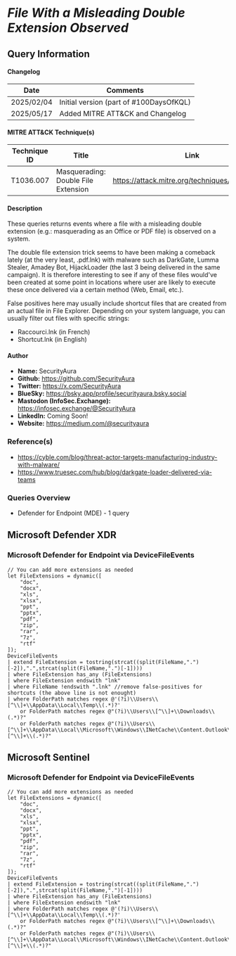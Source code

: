 # *File With a Misleading Double Extension Observed*

## Query Information

#### Changelog

| Date | Comments |
|---|---|
| 2025/02/04 | Initial version (part of #100DaysOfKQL) |
| 2025/05/17 | Added MITRE ATT&CK and Changelog |

#### MITRE ATT&CK Technique(s)

| Technique ID | Title    | Link    |
| ---  | --- | --- |
| T1036.007 | Masquerading: Double File Extension | https://attack.mitre.org/techniques/T1036/007/ |

#### Description

These queries returns events where a file with a misleading double extension (e.g.: masquerading as an Office or PDF file) is observed on a system.

The double file extension trick seems to have been making a comeback lately (at the very least, .pdf.lnk) with malware such as DarkGate, Lumma Stealer, Amadey Bot, HijackLoader (the last 3 being delivered in the same campaign). It is therefore interesting to see if any of these files would've been created at some point in locations where user are likely to execute these once delivered via a certain method (Web, Email, etc.).

False positives here may usually include shortcut files that are created from an actual file in File Explorer. Depending on your system language, you can usually filter out files with specific strings:

- Raccourci.lnk (in French)
- Shortcut.lnk (in English)

#### Author <Optional>
- **Name:** SecurityAura
- **Github:** https://github.com/SecurityAura
- **Twitter:** https://x.com/SecurityAura
- **BlueSky:** https://bsky.app/profile/securityaura.bsky.social
- **Mastodon (InfoSec.Exchange):** https://infosec.exchange/@SecurityAura
- **LinkedIn:** Coming Soon!
- **Website:** https://medium.com/@securityaura

### Reference(s)

- https://cyble.com/blog/threat-actor-targets-manufacturing-industry-with-malware/
- https://www.truesec.com/hub/blog/darkgate-loader-delivered-via-teams

### Queries Overview ###

- Defender for Endpoint (MDE) - 1 query

## Microsoft Defender XDR ##
### Microsoft Defender for Endpoint via DeviceFileEvents ###
```KQL
// You can add more extensions as needed
let FileExtensions = dynamic([
    "doc",
    "docx",
    "xls",
    "xlsx",
    "ppt",
    "pptx",
    "pdf",
    "zip",
    "rar",
    "7z",
    "rtf"
]);
DeviceFileEvents
| extend FileExtension = tostring(strcat((split(FileName,".")[-2]),".",strcat(split(FileName,".")[-1])))
| where FileExtension has_any (FileExtensions)
| where FileExtension endswith "lnk"
| where FileName !endswith ".lnk" //remove false-positives for shortcuts (the above line is not enought)
| where FolderPath matches regex @'(?i)\\Users\\[^\\]+\\AppData\\Local\\Temp\\(.*)?'
    or FolderPath matches regex @"(?i)\\Users\\[^\\]+\\Downloads\\(.*)?"
    or FolderPath matches regex @"(?i)\\Users\\[^\\]+\\AppData\\Local\\Microsoft\\Windows\\INetCache\\Content.Outlook\\[^\\]+\\(.*)?"
```
## Microsoft Sentinel ##
### Microsoft Defender for Endpoint via DeviceFileEvents ###
```KQL
// You can add more extensions as needed
let FileExtensions = dynamic([
    "doc",
    "docx",
    "xls",
    "xlsx",
    "ppt",
    "pptx",
    "pdf",
    "zip",
    "rar",
    "7z",
    "rtf"
]);
DeviceFileEvents
| extend FileExtension = tostring(strcat((split(FileName,".")[-2]),".",strcat(split(FileName,".")[-1])))
| where FileExtension has_any (FileExtensions)
| where FileExtension endswith "lnk"
| where FolderPath matches regex @'(?i)\\Users\\[^\\]+\\AppData\\Local\\Temp\\(.*)?'
    or FolderPath matches regex @"(?i)\\Users\\[^\\]+\\Downloads\\(.*)?"
    or FolderPath matches regex @"(?i)\\Users\\[^\\]+\\AppData\\Local\\Microsoft\\Windows\\INetCache\\Content.Outlook\\[^\\]+\\(.*)?"
```
